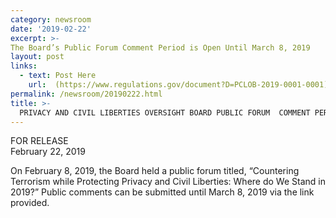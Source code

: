```yaml
---
category: newsroom
date: '2019-02-22'
excerpt: >-
The Board’s Public Forum Comment Period is Open Until March 8, 2019 
layout: post
links:
  - text: Post Here
    url:  (https://www.regulations.gov/document?D=PCLOB-2019-0001-0001)
permalink: /newsroom/20190222.html
title: >-
  PRIVACY AND CIVIL LIBERTIES OVERSIGHT BOARD PUBLIC FORUM  COMMENT PERIOD
---
```

FOR RELEASE  
February 22, 2019

On February 8, 2019, the Board held a public forum titled, “Countering Terrorism while Protecting Privacy and Civil Liberties: Where do We Stand in 2019?” Public comments can be submitted until March 8, 2019 via the link provided.
